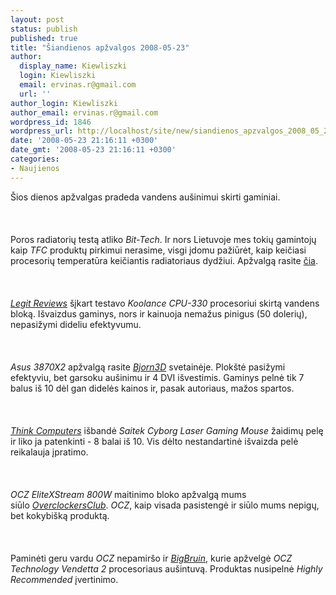 ```yaml
---
layout: post
status: publish
published: true
title: "Šiandienos apžvalgos 2008-05-23"
author:
  display_name: Kiewliszki
  login: Kiewliszki
  email: ervinas.r@gmail.com
  url: ''
author_login: Kiewliszki
author_email: ervinas.r@gmail.com
wordpress_id: 1846
wordpress_url: http://localhost/site/new/siandienos_apzvalgos_2008_05_23/
date: '2008-05-23 21:16:11 +0300'
date_gmt: '2008-05-23 21:16:11 +0300'
categories:
- Naujienos
---
```

<p>Šios dienos apžvalgas pradeda vandens aušinimui skirti gaminiai.<br />
<br><br />
<br>Poros radiatorių testą atliko <i>Bit-Tech</i>. Ir nors Lietuvoje mes tokių gamintojų kaip <i>TFC</i> produktų pirkimui nerasime, visgi įdomu pažiūrėt, kaip keičiasi procesorių temperatūra keičiantis radiatoriaus dydžiui. Apžvalgą rasite <a class="ns" href="http://www.bit-tech.net/modding/2008/05/23/radiator-shootout-1/1">čia</a>.<br />
<br><br />
<br><a class="ns" href="http://www.legitreviews.com/article/711/1/"><i>Legit Reviews</i></a> šįkart testavo <i>Koolance CPU-330</i> procesoriui skirtą vandens bloką. Išvaizdus gaminys, nors ir kainuoja nemažus pinigus (50 dolerių), nepasižymi dideliu efektyvumu.<br />
<br><br />
<br><i>Asus 3870X2</i> apžvalgą rasite <a class="ns" href="http://www.bjorn3d.com/read.php?cID=1274"><i>Bjorn3D</i></a> svetainėje. Plokštė pasižymi efektyviu, bet garsoku aušinimu ir 4 DVI išvestimis. Gaminys pelnė tik 7 balus iš 10 dėl gan didelės kainos ir, pasak autoriaus, mažos spartos.<br />
<br><br />
<br><a class="ns" href="http://www.thinkcomputers.org/index.php?x=reviews&amp;id=767"><i>Think Computers</i></a> išbandė <i>Saitek Cyborg Laser Gaming Mouse</i> žaidimų pelę ir liko ja patenkinti - 8 balai iš 10. Vis dėlto nestandartinė išvaizda pelė reikalauja įpratimo.<br />
<br><br />
<br><i>OCZ EliteXStream 800W</i> maitinimo bloko apžvalgą mums siūlo <a class="ns" href="http://www.overclockersclub.com/reviews/ocz_elitexstream800/"><i>OverclockersClub</i></a>. <i>OCZ</i>, kaip visada pasistengė ir siūlo mums nepigų, bet kokybišką produktą.<br />
<br><br />
<br>Paminėti geru vardu <i>OCZ</i> nepamiršo ir <a class="ns" href="http://www.bigbruin.com/2008/vendetta2_1"><i>BigBruin</i></a>, kurie apžvelgė <i>OCZ Technology Vendetta 2</i> procesoriaus aušintuvą. Produktas nusipelnė <i>Highly Recommended</i> įvertinimo.</p>
